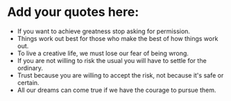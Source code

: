 # Add your quotes here:
- If you want to achieve greatness stop asking for permission.
- Things work out best for those who make the best of how things work out.
- To live a creative life, we must lose our fear of being wrong.
- If you are not willing to risk the usual you will have to settle for the ordinary.
- Trust because you are willing to accept the risk, not because it's safe or certain.
- All our dreams can come true if we have the courage to pursue them.
